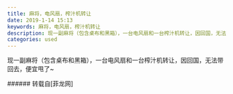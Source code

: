 ```yaml
---
title: 麻将，电风扇，榨汁机转让
date: 2019-1-14 15:13
keywords: 麻将，电风扇，榨汁机转让
description: 现一副麻将（包含桌布和黑箱），一台电风扇和一台榨汁机转让，因回国，无法带回去，便宜甩了~
categories: used
---
```

<td class="t_f" id="postmessage_2689165">

现一副麻将（包含桌布和黑箱），一台电风扇和一台榨汁机转让，因回国，无法带回去，便宜甩了~<br/>
</td>
###### 转载自[菲龙网]